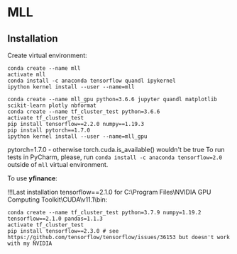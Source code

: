 # MLL

## Installation

Create virtual environment:
```
conda create --name mll
activate mll
conda install -c anaconda tensorflow quandl ipykernel
ipython kernel install --user --name=mll
```

```
conda create --name mll_gpu python=3.6.6 jupyter quandl matplotlib scikit-learn plotly nbformat
conda create --name tf_cluster_test python=3.6.6
activate tf_cluster_test
pip install tensorflow==2.2.0 numpy==1.19.3
pip install pytorch==1.7.0
ipython kernel install --user --name=mll_gpu
```
pytorch=1.7.0 - otherwise torch.cuda.is_available() wouldn't be true
To run tests in PyCharm, please, run `conda install -c anaconda tensorflow=2.0` outside of `mll` virtual environment.


To use __yfinance__:

!!!Last installation tensorflow==2.1.0 for C:\Program Files\NVIDIA GPU Computing Toolkit\CUDA\v11.1\bin:
```
conda create --name tf_cluster_test python=3.7.9 numpy=1.19.2 tensorflow==2.1.0 pandas=1.1.3
activate tf_cluster_test
pip install tensorflow==2.3.0 # see https://github.com/tensorflow/tensorflow/issues/36153 but doesn't work with my NVIDIA
```
